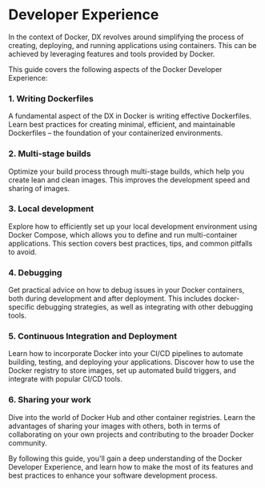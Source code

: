# Developer Experience

In the context of Docker, DX revolves around simplifying the process of creating, deploying, and running applications using containers. This can be achieved by leveraging features and tools provided by Docker.

This guide covers the following aspects of the Docker Developer Experience:

### 1. Writing Dockerfiles

A fundamental aspect of the DX in Docker is writing effective Dockerfiles. Learn best practices for creating minimal, efficient, and maintainable Dockerfiles – the foundation of your containerized environments.

### 2. Multi-stage builds

Optimize your build process through multi-stage builds, which help you create lean and clean images. This improves the development speed and sharing of images.

### 3. Local development

Explore how to efficiently set up your local development environment using Docker Compose, which allows you to define and run multi-container applications. This section covers best practices, tips, and common pitfalls to avoid.

### 4. Debugging

Get practical advice on how to debug issues in your Docker containers, both during development and after deployment. This includes docker-specific debugging strategies, as well as integrating with other debugging tools.

### 5. Continuous Integration and Deployment

Learn how to incorporate Docker into your CI/CD pipelines to automate building, testing, and deploying your applications. Discover how to use the Docker registry to store images, set up automated build triggers, and integrate with popular CI/CD tools.

### 6. Sharing your work

Dive into the world of Docker Hub and other container registries. Learn the advantages of sharing your images with others, both in terms of collaborating on your own projects and contributing to the broader Docker community.

By following this guide, you'll gain a deep understanding of the Docker Developer Experience, and learn how to make the most of its features and best practices to enhance your software development process.